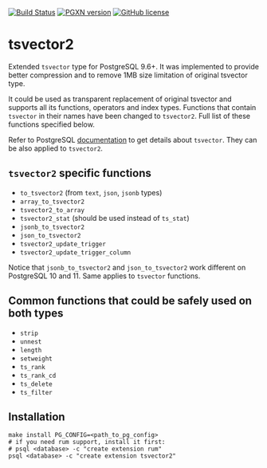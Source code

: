 [![Build Status](https://travis-ci.org/postgrespro/tsvector2.svg?branch=master)](https://travis-ci.org/postgrespro/tsvector2)
[![PGXN version](https://badge.fury.io/pg/tsvector2.svg)](https://badge.fury.io/pg/tsvector2)
[![GitHub license](https://img.shields.io/badge/license-PostgreSQL-blue.svg)](https://raw.githubusercontent.com/postgrespro/tsvector2/master/LICENSE)

tsvector2
==========

Extended `tsvector` type for PostgreSQL 9.6+. It was implemented to provide better
compression and to remove 1MB size limitation of original tsvector type.

It could be used as transparent replacement of original tsvector and supports
all its functions, operators and index types. Functions that contain `tsvector` in their
names have been changed to `tsvector2`. Full list of these functions specified
below.

Refer to PostgreSQL [documentation](https://www.postgresql.org/docs/current/datatype-textsearch.html)
to get details about `tsvector`. They can be also applied to `tsvector2`.

`tsvector2` specific functions
------------------------------

* `to_tsvector2` (from `text`, `json`, `jsonb` types)
* `array_to_tsvector2`
* `tsvector2_to_array`
* `tsvector2_stat` (should be used instead of `ts_stat`)
* `jsonb_to_tsvector2`
* `json_to_tsvector2`
* `tsvector2_update_trigger`
* `tsvector2_update_trigger_column`

Notice that `jsonb_to_tsvector2` and `json_to_tsvector2` work different on
PostgreSQL 10 and 11. Same applies to `tsvector` functions.

Common functions that could be safely used on both types
--------------------------------------------------------

* `strip`
* `unnest`
* `length`
* `setweight`
* `ts_rank`
* `ts_rank_cd`
* `ts_delete`
* `ts_filter`

Installation
-------------

	make install PG_CONFIG=<path_to_pg_config>
	# if you need rum support, install it first:
	# psql <database> -c "create extension rum"
	psql <database> -c "create extension tsvector2"
